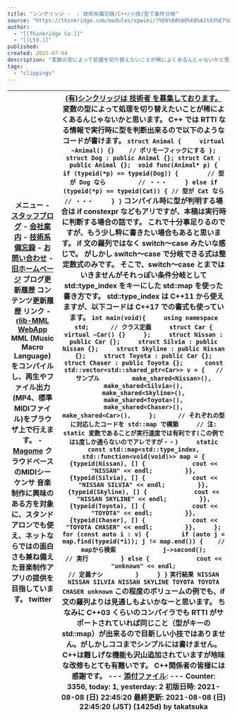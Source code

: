 ```yaml
---
title: "シンクリッジ -  : 技術系備忘録/C++/小技/型で条件分岐"
source: "https://thinkridge.com/modules/xpwiki/?%E6%8A%80%E8%A1%93%E7%B3%BB%E5%82%99%E5%BF%98%E9%8C%B2%2FC%2B%2B%2F%E5%B0%8F%E6%8A%80%2F%E5%9E%8B%E3%81%A7%E6%9D%A1%E4%BB%B6%E5%88%86%E5%B2%90"
author:
  - "[[Thinkridge Co.]]"
  - "[[Ltd.]]"
published:
created: 2025-07-04
description: "変数の型によって処理を切り替えたいことが稀によくあるんじゃないかと思います。C++ では RTTI なる情報で実行時に型を判断出来るので以下のようなコードが書けます。struct Animal {	virtual ~Animal() {}"
tags:
  - "clippings"
---
```

| メニュー  - [スタッフブログ](https://thinkridge.com/modules/xpress/) - [会社案内](https://thinkridge.com/modules/xpwiki/?%E4%BC%9A%E7%A4%BE%E6%A1%88%E5%86%85) - [技術系備忘録](https://thinkridge.com/modules/xpwiki/?%E6%8A%80%E8%A1%93%E7%B3%BB%E5%82%99%E5%BF%98%E9%8C%B2) - [お問い合わせ](https://thinkridge.com/modules/liaise/) - [旧ホームページ](http://www.thinkridge.com/modules/sitemap/)  ブログ更新履歴  コンテンツ更新履歴  リンク  - [**rlib-MML WebApp**](https://rlib-mml.thinkridge.jp/) MML (Music Macro Language) をコンパイルし、再生やファイル出力(MP4、標準MIDIファイル)をブラウザ上で行えます。  - [**Magome**](https://tr9.sakura.ne.jp/magome/) クラウドベースのMIDIシーケンサ   音楽制作に興味のある方を対象に、スタンドアロンでも使え、ネットならではの面白さも兼ね備えた音楽制作アプリの提供を目指しています。  twitter | [(有)シンクリッジは 技術者 を募集しております。](https://thinkridge.com/modules/xpwiki/?%E4%BC%9A%E7%A4%BE%E6%A1%88%E5%86%85%2F%E6%B1%82%E4%BA%BA%E6%83%85%E5%A0%B1)       変数の型によって処理を切り替えたいことが稀によくあるんじゃないかと思います。  C++ では RTTI なる情報で実行時に型を判断出来るので以下のようなコードが書けます。  ``` struct Animal {     virtual ~Animal() {}    // ポリモーフィックにする }; struct Dog : public Animal {}; struct Cat : public Animal {};  void func(Animal* p) {     if (typeid(*p) == typeid(Dog)) {        // 型が Dog なら         // ・・・     } else if (typeid(*p) == typeid(Cat)) { // 型が Cat なら         // ・・・     } } ```  コンパイル時に型が判明する場合は if constexpr などもアリですが、本稿は実行時に判断する場合の話です。  これで十分事足りるのですが、もう少し粋に書きたい場合もあると思います。   if 文の羅列ではなく switch～case みたいな感じで。   がしかし switch～case で分岐できる式は整定数式のみです。   そこで、switch～case とまではいきませんがそれっぽい条件分岐として std::type\_index をキーにした std::map を使った書き方です。  std::type\_index は C++11 から使えますが、以下コードは C++17 での書式も使っています。  ``` int main(void){     using namespace std;      // クラス定義     struct Car {         virtual ~Car() {}     };     struct Nissan : public Car {};     struct Silvia : public Nissan {};     struct Skyline : public Nissan {};     struct Toyota : public Car {};     struct Chaser : public Toyota {};      const std::vector<std::shared_ptr<Car>> v = {   // サンプル         make_shared<Nissan>(),         make_shared<Silvia>(),         make_shared<Skyline>(),         make_shared<Toyota>(),         make_shared<Chaser>(),         make_shared<Car>(),     };      // それぞれの型に対応したコードを std::map で構築     // 注: static 変数であることが実行速度では有利です(この例では1度しか通らないのでアレですが・・)     static const std::map<std::type_index, std::function<void(void)>> map = {         {typeid(Nissan), [] {             cout << "NISSAN" << endl;         }},         {typeid(Silvia), [] {             cout << "NISSAN SILVIA" << endl;         }},         {typeid(Skyline), [] {             cout << "NISSAN SKYLINE" << endl;         }},         {typeid(Toyota), [] {             cout << "TOYOTA" << endl;         }},         {typeid(Chaser), [] {             cout << "TOYOTA CHASER" << endl;         }},     };      for (const auto i : v) {         if (auto j = map.find(typeid(*i)); j != map.end()) {    // mapから検索             j->second();                                        // 実行         } else {             cout << "unknown" << endl;                          // 定義ナシ         }     } } ```  ``` 実行結果 NISSAN NISSAN SILVIA NISSAN SKYLINE TOYOTA TOYOTA CHASER unknown ```  この程度のボリュームの例でも、if 文の羅列よりは見通しもよいかなーと思います。  ちなみに C++03 くらいのコンパイラでも RTTI がサポートされていれば同じこと（型がキーの std::map）が出来るので目新しい小技ではありません。がしかしココまでシンプルには書けません。   C++は難しげな機能も沢山追加されていますが地味な改修もとても有難いです。   C++関係者の皆様には感謝です。  ---  [添付ファイル](https://thinkridge.com/modules/xpwiki/?plugin=attach&pcmd=list&refer=%E6%8A%80%E8%A1%93%E7%B3%BB%E5%82%99%E5%BF%98%E9%8C%B2%2FC%2B%2B%2F%E5%B0%8F%E6%8A%80%2F%E5%9E%8B%E3%81%A7%E6%9D%A1%E4%BB%B6%E5%88%86%E5%B2%90 "添付ファイル一覧"):  ---  Counter: 3356, today: 1, yesterday: 2  初版日時: 2021-08-08 (日) 22:45:20  最終更新: 2021-08-08 (日) 22:45:20 (JST) (1425d) by takatsuka |
| --- | --- |